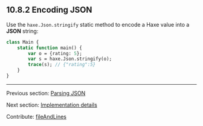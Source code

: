 ## 10.8.2 Encoding JSON

Use the `haxe.Json.stringify` static method to encode a Haxe value into a **JSON** string:
```haxe
class Main {
    static function main() {
        var o = {rating: 5};
        var s = haxe.Json.stringify(o);
        trace(s); // {"rating":5}
    }
}

```

---

Previous section: [Parsing JSON](std-Json-parsing.md)

Next section: [Implementation details](std-Json-implementation-details.md)

Contribute: [fileAndLines](https://github.com/HaxeFoundation/HaxeManual/blob/master/10-std.tex#L256-256)